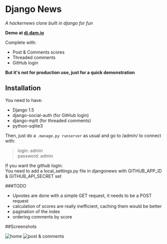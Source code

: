# Django News
*A hackernews clone built in django for fun*

**Demo at [dj.dam.io](http://dj.dam.io/)**

Complete with:

- Post & Comments scores
- Threaded comments
- GitHub login

**But it's not for production use, just for a quick demonstration**

## Installation

You need to have:
- Django 1.5
- django-social-auth (for GitHub login)
- django-mptt (for threaded comments)
- python-sqlite3

Then, just do a `.manage.py runserver` as usual and go to /admin/ to connect with:  
>login: admin  
>password: admin

If you want the github login:  
You need to add a local_settings.py file in djangonews with GITHUB_APP_ID & GITHUB_API_SECRET set


###TODO

- Upvotes are done with a simple GET request, it needs to be a POST request
- calculation of scores are really inefficient, caching them would be better
- pagination of the index
- ordering comments by score

##Screenshots

![home](http://i.imgur.com/2tqL3Wl.png "")
![post & comments](http://i.imgur.com/K0CaweA.png "")
